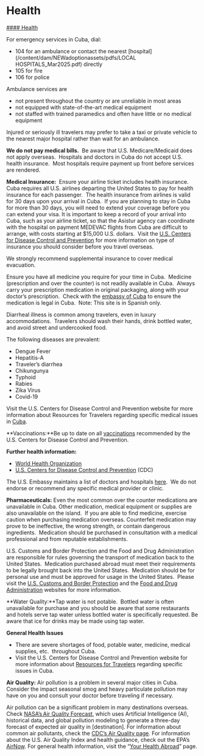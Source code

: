 # Health

[#### Health](javascript:void(0); "Health")

For emergency services in Cuba, dial:

* 104 for an ambulance or contact the nearest [hospital](/content/dam/NEWadoptionassets/pdfs/LOCAL HOSPITALS_Mar2025.pdf) directly
* 105 for fire
* 106 for police

Ambulance services are

* not present throughout the country or are unreliable in most areas
* not equipped with state-of-the-art medical equipment
* not staffed with trained paramedics and often have little or no medical equipment

Injured or seriously ill travelers may prefer to take a taxi or private vehicle to the nearest major hospital rather than wait for an ambulance.

**We do not pay medical bills.**  Be aware that U.S. Medicare/Medicaid does not apply overseas.  Hospitals and doctors in Cuba do not accept U.S. health insurance.  Most hospitals require payment up front before services are rendered.

**Medical Insurance:**  Ensure your airline ticket includes health insurance.  Cuba requires all U.S. airlines departing the United States to pay for health insurance for each passenger.  The health insurance from airlines is valid for 30 days upon your arrival in Cuba.  If you are planning to stay in Cuba for more than 30 days, you will need to extend your coverage before you can extend your visa. It is important to keep a record of your arrival into Cuba, such as your airline ticket, so that the Asistur agency can coordinate with the hospital on payment MEDEVAC flights from Cuba are difficult to arrange, with costs starting at $15,000 U.S. dollars.  Visit the [U.S. Centers for Disease Control and Prevention](https://wwwnc.cdc.gov/travel/page/insurance) for more information on type of insurance you should consider before you travel overseas.

We strongly recommend supplemental insurance to cover medical evacuation.

Ensure you have all medicine you require for your time in Cuba.  Medicine (prescription and over the counter) is not readily available in Cuba.  Always carry your prescription medication in original packaging, along with your doctor’s prescription.  Check with the [embassy of Cuba](https://misiones.cubaminrex.cu/en/usa/embassy-cuba-usa) to ensure the medication is legal in Cuba.  Note: This site is in Spanish only.

Diarrheal illness is common among travelers, even in luxury accommodations.  Travelers should wash their hands, drink bottled water, and avoid street and undercooked food.

The following diseases are prevalent:

* Dengue Fever
* Hepatitis-A
* Traveler’s diarrhea
* Chikungunya
* Typhoid
* Rabies
* Zika Virus
* Covid-19

Visit the U.S. Centers for Disease Control and Prevention website for more information about Resources for Travelers regarding specific medical issues in [Cuba](https://wwwnc.cdc.gov/travel/destinations/traveler/none/cuba).

**Vaccinations:**Be up to date on all [vaccinations](https://www.cdc.gov/vaccines/index.html) recommended by the U.S. Centers for Disease Control and Prevention.

**Further health information:**

* [World Health Organization](https://www.who.int/)
* [U.S. Centers for Disease Control and Prevention](http://wwwnc.cdc.gov/travel/) (CDC)

The U.S. Embassy maintains a list of doctors and hospitals [here](https://cu.usembassy.gov/u-s-citizen-services/local-resources-of-u-s-citizens/doctors/medical-information/).  We do not endorse or recommend any specific medical provider or clinic.

**Pharmaceuticals:** Even the most common over the counter medications are unavailable in Cuba. Other medication, medical equipment or supplies are also unavailable on the island.  If you are able to find medicine, exercise caution when purchasing medication overseas. Counterfeit medication may prove to be ineffective, the wrong strength, or contain dangerous ingredients.  Medication should be purchased in consultation with a medical professional and from reputable establishments.

U.S. Customs and Border Protection and the Food and Drug Administration are responsible for rules governing the transport of medication back to the United States.  Medication purchased abroad must meet their requirements to be legally brought back into the United States.  Medication should be for personal use and must be approved for usage in the United States.  Please visit the [U.S. Customs and Border Protection](https://www.cbp.gov/travel/us-citizens/know-before-you-go/prohibited-and-restricted-items) and the [Food and Drug Administration](https://www.fda.gov/drugs/resourcesforyou/consumers/buyingusingmedicinesafely/buyingmedicinefromoutsidetheunitedstates/default.htm) websites for more information.

**Water Quality:**Tap water is not potable.  Bottled water is often unavailable for purchase and you should be aware that some restaurants and hotels serve tap water unless bottled water is specifically requested. Be aware that ice for drinks may be made using tap water.

**General Health Issues**

* There are severe shortages of food, potable water, medicine, medical supplies, etc.  throughout Cuba.
* Visit the U.S. Centers for Disease Control and Prevention website for more information about [Resources for Travelers](https://wwwnc.cdc.gov/travel/page/traveler-information-center) regarding specific issues in Cuba.

**Air Quality:** Air pollution is a problem in several major cities in Cuba. Consider the impact seasonal smog and heavy particulate pollution may have on you and consult your doctor before traveling if necessary.

Air pollution can be a significant problem in many destinations overseas. Check [NASA’s Air Quality Forecast](https://aeronet.gsfc.nasa.gov/new_web/aqforecast), which uses Artificial Intelligence (AI), historical data, and global pollution modeling to generate a three-day forecast of expected air quality in [destination]. For information about common air pollutants, check the [CDC’s Air Quality page](https://www.cdc.gov/air-quality/pollutants/). For information about the U.S. Air Quality Index and health guidance, check out the EPA’s [AirNow](https://www.airnow.gov/aqi/aqi-basics/). For general health information, visit the “[Your Health Abroad](https://travel.state.gov/content/travel/en/international-travel/before-you-go/your-health-abroad.html)” page.